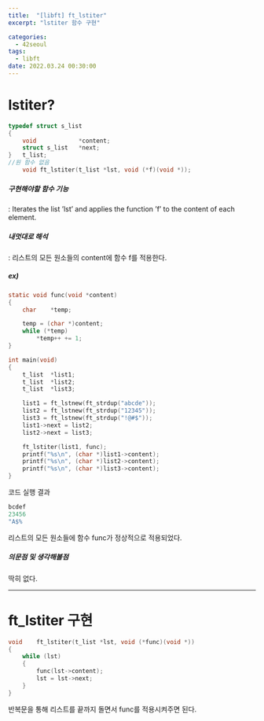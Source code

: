 ```yaml
---
title:  "[libft] ft_lstiter"
excerpt: "lstiter 함수 구현"

categories:
  - 42seoul
tags:
  - libft
date: 2022.03.24 00:30:00
---
```


# lstiter?

```c
typedef struct s_list
{
	void			*content;
	struct s_list	*next;
}	t_list;
//원 함수 없음
    void ft_lstiter(t_list *lst, void (*f)(void *));
```

##### 구현해야할 함수 기능    
:  Iterates the list ’lst’ and applies the function ’f’ to the content of each element.    

##### 내멋대로 해석    
:  리스트의 모든 원소들의 content에 함수 f를 적용한다.    

##### ex)    
```c
static void	func(void *content)
{
	char	*temp;

	temp = (char *)content;
	while (*temp)
		*temp++ += 1;
}

int	main(void)
{
	t_list	*list1;
	t_list	*list2;
	t_list	*list3;

	list1 = ft_lstnew(ft_strdup("abcde"));
	list2 = ft_lstnew(ft_strdup("12345"));
	list3 = ft_lstnew(ft_strdup("!@#$"));
	list1->next = list2;
	list2->next = list3;

	ft_lstiter(list1, func);
	printf("%s\n", (char *)list1->content);
	printf("%s\n", (char *)list2->content);
	printf("%s\n", (char *)list3->content);
}
```
코드 실행 결과
```c
bcdef
23456
"A$%
```
리스트의 모든 원소들에 함수 func가 정상적으로 적용되었다.    

##### 의문점 및 생각해볼점    
딱히 없다.    

***

# ft_lstiter 구현

```c
void	ft_lstiter(t_list *lst, void (*func)(void *))
{
	while (lst)
	{
		func(lst->content);
		lst = lst->next;
	}
}

```

반복문을 통해 리스트를 끝까지 돌면서 func를 적용시켜주면 된다.    
